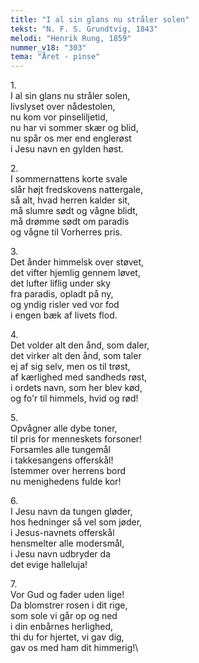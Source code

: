 ```yaml
---
title: "I al sin glans nu stråler solen"
tekst: "N. F. S. Grundtvig, 1843"
melodi: "Henrik Rung, 1859"
nummer_v18: "303"
tema: "Året - pinse"
---
```

1\.\
I al sin glans nu stråler solen,\
livslyset over nådestolen,\
nu kom vor pinseliljetid,\
nu har vi sommer skær og blid,\
nu spår os mer end englerøst\
i Jesu navn en gylden høst.

2\.\
I sommernattens korte svale\
slår højt fredskovens nattergale,\
så alt, hvad herren kalder sit,\
må slumre sødt og vågne blidt,\
må drømme sødt om paradis\
og vågne til Vorherres pris.

3\.\
Det ånder himmelsk over støvet,\
det vifter hjemlig gennem løvet,\
det lufter liflig under sky\
fra paradis, opladt på ny,\
og yndig risler ved vor fod\
i engen bæk af livets flod.

4\.\
Det volder alt den ånd, som daler,\
det virker alt den ånd, som taler\
ej af sig selv, men os til trøst,\
af kærlighed med sandheds røst,\
i ordets navn, som her blev kød,\
og fo'r til himmels, hvid og rød!

5\.\
Opvågner alle dybe toner,\
til pris for menneskets forsoner!\
Forsamles alle tungemål\
i takkesangens offerskål!\
Istemmer over herrens bord\
nu menighedens fulde kor!

6\.\
I Jesu navn da tungen gløder,\
hos hedninger så vel som jøder,\
i Jesus-navnets offerskål\
hensmelter alle modersmål,\
i Jesu navn udbryder da\
det evige halleluja!

7\.\
Vor Gud og fader uden lige!\
Da blomstrer rosen i dit rige,\
som sole vi går op og ned\
i din enbårnes herlighed,\
thi du for hjertet, vi gav dig,\
gav os med ham dit himmerig!\
